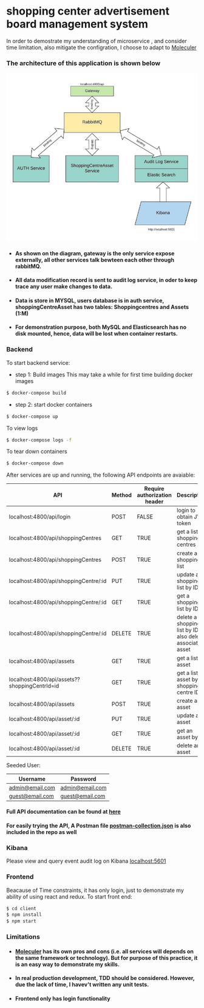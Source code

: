 # shopping center advertisement board management system 

In order to demostrate my understanding of microservice , and consider time limitation, also mitigate the configration, I choose to adapt to [Moleculer](https://moleculer.services)

### The architecture of this application is shown below 
![Application Architecture](/media/microservice-architecture.jpeg?raw=true "Application Architecture")

- #### As shown on the diagram, gateway is the only service expose externally, all other services talk bewteen each other through rabbitMQ. 
- #### All data modification record is sent to audit log service, in oder to keep trace any user make changes to data. 
- #### Data is store in MYSQL, users database is in auth service, shoppingCentreAsset has two tables: Shoppingcentres and Assets (1:M)
- #### For demonstration purpose, both MySQL and Elasticsearch has no disk mounted, hence, data will be lost when container restarts.

### Backend 
To start backend service: 
- step 1: Build images
This may take a while for first time building docker images

``` sh
$ docker-compose build
```
- step 2: start docker containers
``` sh
$ docker-compose up 
```
To view logs
```sh
$ docker-compose logs -f
```
To tear down containers
```sh
$ docker-compose down
```

After services are up and running, the following API endpoints are avaiable: 

| API | Method | Require authorization header | Description |
| ------ | ------ |  ------ |  ------ | 
| localhost:4800/api/login |POST | FALSE | login to obtain JWT token |
| localhost:4800/api/shoppingCentres | GET | TRUE | get a list of shopping centres |
| localhost:4800/api/shoppingCentres | POST | TRUE | create a shopping list |
| localhost:4800/api/shoppingCentre/:id | PUT | TRUE | update a shopping list by ID |
| localhost:4800/api/shoppingCentre/:id | GET | TRUE | get a shopping list by ID |
| localhost:4800/api/shoppingCentre/:id | DELETE | TRUE | delete a shopping list by ID, also delete associate asset |
| localhost:4800/api/assets | GET | TRUE | get a list of asset |
| localhost:4800/api/assets??shoppingCentrId=id | GET | TRUE | get a list of asset by shopping centre ID|
| localhost:4800/api/assets | POST | TRUE | create an asset |
| localhost:4800/api/asset/:id | PUT | TRUE | update an asset |
| localhost:4800/api/asset/:id | GET | TRUE | get an asset by id |
| localhost:4800/api/asset/:id | DELETE | TRUE | delete an asset |

Seeded User:

| Username | Password |
| ------ | ------ |  
| admin@email.com | admin@email.com |
| guest@email.com | guest@email.com |

#### Full API documentation can be found at [here](https://documenter.getpostman.com/view/864080/RWgrxdNV)
#### For easily trying the API, A Postman file [postman-collection.json](postman-collection.json) is also included in the repo as well

### Kibana
Please view and query event audit log on Kibana [localhost:5601](http://localhost:5601)

### Frontend
Beacause of Time constraints, it has only login, just to demonstrate my ability of using react and redux. 
 To start front end: 
 ```sh
 $ cd client
 $ npm install
 $ npm start
 ```

 ### Limitations
 - #### [Moleculer](https://moleculer.services) has its own pros and cons (i.e. all services will depends on the same framework or technology). But for purpose of this practice, it is an easy way to demonstrate my skills.
 - #### In real production development, TDD should be considered. However, due the lack of time, I havev't written any unit tests.
 - #### Frontend only has login functionality
